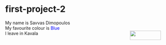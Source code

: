 # first-project-2
<html>
<head>
<title>Hello World</title>
</head>
<body>
My name is Savvas Dimopoulos </br>
My favourite colour is <font color="#0000ff"> Blue </font> </br>
I leave in Kavala <img src=kavala_view.jpg width="100" height="30" align="right" />
</body>
<html>
